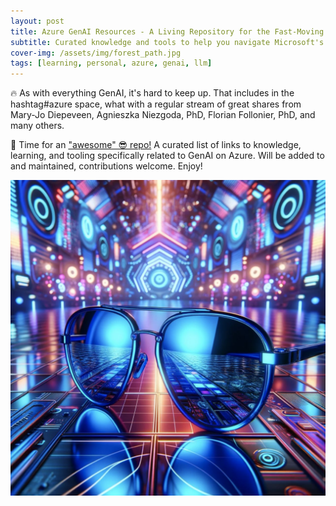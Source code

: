 ```yaml
---
layout: post
title: Azure GenAI Resources - A Living Repository for the Fast-Moving Ecosystem
subtitle: Curated knowledge and tools to help you navigate Microsoft's AI platform developments
cover-img: /assets/img/forest_path.jpg
tags: [learning, personal, azure, genai, llm]
---
```

<!-- Original LinkedIn post: https://www.linkedin.com/posts/activity-7170806636142407681-iU4J -->

🔥 As with everything GenAI, it's hard to keep up. That includes in the hashtag#azure space, what with a regular stream of great shares from Mary-Jo Diepeveen, Agnieszka Niezgoda, PhD, Florian Follonier, PhD, and many others.

🚀 Time for an ["awesome" 😎 repo!](https://github.com/corticalstack/awesome-azure-genai) A curated list of links to knowledge, learning, and tooling specifically related to GenAI on Azure. Will be added to and maintained, contributions welcome. Enjoy!

![](../assets/img/azure-shades.jpg)
